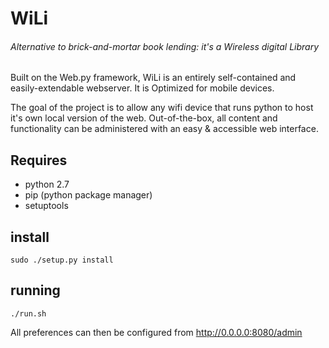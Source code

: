 # WiLi
###### Alternative to brick-and-mortar book lending: it's a Wireless digital Library

Built on the Web.py framework, WiLi is an entirely self-contained and easily-extendable webserver. It is Optimized for mobile devices.

The goal of the project is to allow any wifi device that runs python to host it's own local version of the web. Out-of-the-box, all content and functionality can be administered with an easy & accessible web interface. 

## Requires

 * python 2.7
 * pip (python package manager)
 * setuptools

## install

`sudo ./setup.py install`

## running

`./run.sh`

All preferences can then be configured from http://0.0.0.0:8080/admin